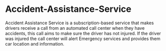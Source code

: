 # Accident-Assistance-Service
Accident Assistance Service is a subscription-based service that makes drivers receive a call from an automated call center when they have accidents, this call aims to make sure the driver has not injured. If the driver was injured the call center will alert Emergency services and provides them car location and information.
